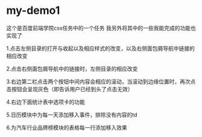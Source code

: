 # my-demo1

这个是百度前端学院css任务中的一个任务
我另外将其中的一些我能完成的功能也实现了

1.点击左侧目录的打开与收起以及相应样式的改变，以及右侧面包屑导航中链接的相应改变

2.点击右侧面包屑导航中的链接时，左侧目录的相应改变

3.右边第二栏点击两个按钮中间内容会相应的滚动，当滚动到边缘位置时，再次点击按钮会呈现灰色（即告诉用户已经到头了点击无效）

4.右边下面统计表中选项卡的功能

5.日历模块中为每一天添加移入事件，排除没有内容的td

6.为汽车行业品牌榜模块的表格每一行添加移入效果
